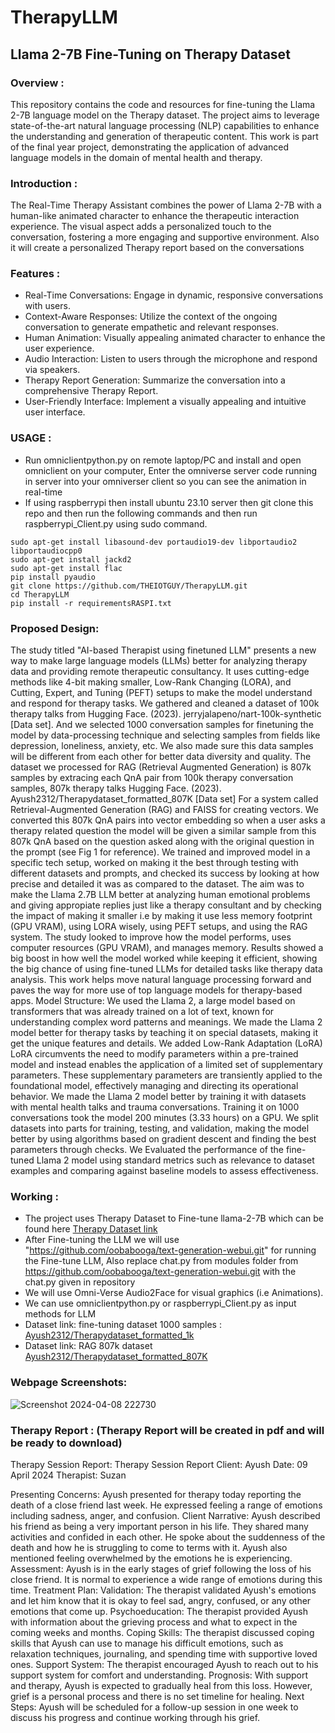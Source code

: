 # TherapyLLM
## Llama 2-7B Fine-Tuning on Therapy Dataset

### Overview :

This repository contains the code and resources for fine-tuning the Llama 2-7B language model on the Therapy dataset. The project aims to leverage state-of-the-art natural language processing (NLP) capabilities to enhance the understanding and generation of therapeutic content. This work is part of the final year project, demonstrating the application of advanced language models in the domain of mental health and therapy.

### Introduction :

The Real-Time Therapy Assistant combines the power of Llama 2-7B with a human-like animated character to enhance the therapeutic interaction experience. The visual aspect adds a personalized touch to the conversation, fostering a more engaging and supportive environment. Also it will create a personalized Therapy report based on the conversations

### Features :
* Real-Time Conversations: Engage in dynamic, responsive conversations with users.
* Context-Aware Responses: Utilize the context of the ongoing conversation to generate empathetic and relevant responses.
* Human Animation: Visually appealing animated character to enhance the user experience.
* Audio Interaction: Listen to users through the microphone and respond via speakers.
* Therapy Report Generation: Summarize the conversation into a comprehensive Therapy Report.
* User-Friendly Interface: Implement a visually appealing and intuitive user interface.

### USAGE :
* Run omniclientpython.py on remote laptop/PC and install and open omniclient on your computer, Enter the omniverse server code running in server into your omniverser client so you can see the animation in real-time
* If using raspberrypi then install ubuntu 23.10 server then git clone this repo and then run the following commands and then run raspberrypi_Client.py using sudo command.
```
sudo apt-get install libasound-dev portaudio19-dev libportaudio2 libportaudiocpp0
sudo apt-get install jackd2
sudo apt-get install flac
pip install pyaudio
git clone https://github.com/THEIOTGUY/TherapyLLM.git
cd TherapyLLM
pip install -r requirementsRASPI.txt
```
### Proposed Design:
The study titled "AI-based Therapist using finetuned LLM" presents a new way to make large language models (LLMs) better for analyzing therapy data and providing remote therapeutic consultancy. It uses cutting-edge methods like 4-bit making smaller, Low-Rank Changing (LORA), and Cutting, Expert, and Tuning (PEFT) setups to make the model understand and respond for therapy tasks. We gathered and cleaned a dataset of 100k therapy talks from Hugging Face. (2023). jerryjalapeno/nart-100k-synthetic [Data set]. And we selected 1000 conversation samples for finetuning the model by data-processing technique and selecting samples from fields like depression, loneliness, anxiety, etc. We also made sure this data samples will be different from each other for better data diversity and quality. The dataset we processed for RAG (Retrieval Augmented Generation) is 807k samples by extracing each QnA pair from 100k therapy conversation samples, 807k therapy talks Hugging Face. (2023). Ayush2312/Therapydataset_formatted_807K [Data set] For a system called Retrieval-Augmented Generation (RAG) and FAISS for creating vectors. We converted this 807k QnA pairs into vector embedding so when a user asks a therapy related question the model will be given a similar sample from this 807k QnA based on the question asked along with the original question in the prompt (see Fig 1 for reference). We trained and improved model in a specific tech setup, worked on making it the best through testing with different datasets and prompts, and checked its success by looking at how precise and detailed it was as compared to the dataset. The aim was to make the Llama 2.7B LLM better at analyzing human emotional problems and giving appropiate replies just like a therapy consultant and by checking the impact of making it smaller i.e by making it use less memory footprint (GPU VRAM), using LORA wisely, using PEFT setups, and using the RAG system. The study looked to improve how the model performs, uses computer resources (GPU VRAM), and manages memory. Results showed a big boost in how well the model worked while keeping it efficient, showing the big chance of using fine-tuned LLMs for detailed tasks like therapy data analysis. This work helps move natural language processing forward and paves the way for more use of top language models for therapy-based apps. Model Structure: We used the Llama 2, a large model based on transformers that was already trained on a lot of text, known for understanding complex word patterns and meanings. We made the Llama 2 model better for therapy tasks by teaching it on special datasets, making it get the unique features and details. We added Low-Rank Adaptation (LoRA) LoRA circumvents the need to modify parameters within a pre-trained model and instead enables the application of a limited set of supplementary parameters. These supplementary parameters are transiently applied to the foundational model, effectively managing and directing its operational behavior. We made the Llama 2 model better by training it with datasets with mental health talks and trauma conversations. Training it on 1000 conversations took the model 200 minutes (3.33 hours) on a GPU. We split datasets into parts for training, testing, and validation, making the model better by using algorithms based on gradient descent and finding the best parameters through checks. We Evaluated the performance of the fine-tuned Llama 2 model using standard metrics such as relevance to dataset examples and comparing against baseline models to assess effectiveness.

### Working :
* The project uses Therapy Dataset to Fine-tune llama-2-7B which can be found here  [Therapy Dataset link](https://huggingface.co/datasets/Ayush2312/Therapydataset_formatted)
* After Fine-tuning the LLM we will use "https://github.com/oobabooga/text-generation-webui.git" for running the Fine-tune LLM, Also replace chat.py from modules folder from https://github.com/oobabooga/text-generation-webui.git with the chat.py given in repository
* We will use Omni-Verse Audio2Face for visual graphics (i.e Animations).
* We can use omniclientpython.py or raspberrypi_Client.py as input methods for LLM
* Dataset link: fine-tuning dataset 1000 samples : [Ayush2312/Therapydataset_formatted_1k]([Ayush2312/Therapydataset_formatted_1k](https://huggingface.co/datasets/Ayush2312/Therapydataset_formatted_1k))
* Dataset link: RAG 807k dataset [Ayush2312/Therapydataset_formatted_807K]([Ayush2312/Therapydataset_formatted_1k](https://huggingface.co/datasets/Ayush2312/Therapydataset_formatted_807K))
  
### Webpage Screenshots:


![Screenshot 2024-04-08 222730](https://github.com/THEIOTGUY/TherapyLLM/assets/102857010/9929f10b-e838-4547-8429-323e19ebcc3b)

### Therapy Report : (Therapy Report will be created in pdf and will be ready to download)

Therapy Session Report:
Therapy Session Report
Client: Ayush
Date: 09 April 2024
Therapist: Suzan

Presenting Concerns: Ayush presented for therapy today reporting the death of a close friend last week. He expressed feeling a range of emotions including sadness, anger, and confusion.
Client Narrative: Ayush described his friend as being a very important person in his life. They shared many activities and confided in each other. He spoke about the suddenness of the death and how he is struggling to come to terms with it. Ayush also mentioned feeling overwhelmed by the emotions he is experiencing.
Assessment: Ayush is in the early stages of grief following the loss of his close friend. It is normal to experience a wide range of emotions during this time.
Treatment Plan:
Validation: The therapist validated Ayush's emotions and let him know that it is okay to feel sad, angry, confused, or any other emotions that come up.
Psychoeducation: The therapist provided Ayush with information about the grieving process and what to expect in the coming weeks and months.
Coping Skills: The therapist discussed coping skills that Ayush can use to manage his difficult emotions, such as relaxation techniques, journaling, and spending time with supportive loved ones.
Support System: The therapist encouraged Ayush to reach out to his support system for comfort and understanding.
Prognosis: With support and therapy, Ayush is expected to gradually heal from this loss. However, grief is a personal process and there is no set timeline for healing.
Next Steps: Ayush will be scheduled for a follow-up session in one week to discuss his progress and continue working through his grief.






